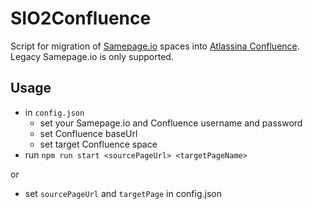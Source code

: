 # SIO2Confluence
Script for migration of [Samepage.io](https://samepage.io) spaces into [Atlassina Confluence](https://www.atlassian.com/software/confluence).
Legacy Samepage.io is only supported.

## Usage
- in `config.json`
  - set your Samepage.io and Confluence username and password
  - set Confluence baseUrl  
  - set target Confluence space 
- run `npm run start <sourcePageUrl> <targetPageName>`

or
- set `sourcePageUrl` and `targetPage` in config.json
